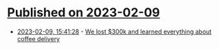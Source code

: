 # [Published on 2023-02-09](index.md)

* [2023-02-09, 15:41:28](https://news.ycombinator.com/item?id=34725554) - [We lost $300k and learned everything about coffee delivery](https://heyinnovations.com/post/coffee_delivery)
